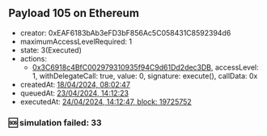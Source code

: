 ## Payload 105 on Ethereum

- creator: 0xEAF6183bAb3eFD3bF856Ac5C058431C8592394d6
- maximumAccessLevelRequired: 1
- state: 3(Executed)
- actions:
  - [0x3C6918c4BfC002979310935f94C9d61Dd2dec3DB](https://etherscan.io/tx/0x3C6918c4BfC002979310935f94C9d61Dd2dec3DB), accessLevel: 1, withDelegateCall: true, value: 0, signature: execute(), callData: 0x
- createdAt: [18/04/2024, 08:02:47](https://etherscan.io/tx/0x4e22472b6584bac2022c846bf65d3bd5dffc991c4031716970a4bfc20ecbcb5f)
- queuedAt: [23/04/2024, 14:12:23](https://etherscan.io/tx/0xc86f1b7f1967595a0eb465de6acac749b47bfced14c96b42cc0ee510fdb84c9b)
- executedAt: [24/04/2024, 14:12:47, block: 19725752](https://etherscan.io/tx/0x6a97f0e9f28e8232697ef91be7511f51de04b6363c2e05bf0199f33ccd55f5b0)

### :sos: simulation failed: 33
